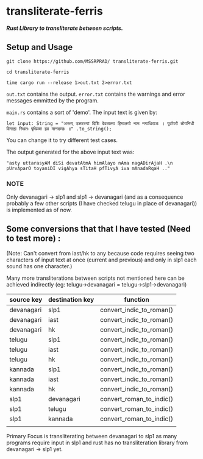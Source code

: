 # transliterate-ferris

***Rust Library to transliterate between scripts.***

## Setup and Usage

`git clone https://github.com/MSSRPRAD/ transliterate-ferris.git`

`cd transliterate-ferris`

`time cargo run --release 1>out.txt 2>error.txt`

`out.txt` contains the output.
`error.txt` contains the warnings and error messages emmitted by the program.

`main.rs` contains a sort of 'demo'. The input text is given by:

`let input: String = "अस्त्य् उत्तरस्यां दिशि देवतात्मा हिमालयो नाम नगाधिराजः ।
    पूर्वापरौ तोयनिधी विगाह्य स्थितः पृथिव्या इव मानदण्डः ॥"
        .to_string();`

You can change it to try different test cases.

The output generated for the above input text was:

`"asty uttarasyAM diSi devatAtmA himAlayo nAma nagADirAjaH .\n    pUrvAparO toyaniDI vigAhya sTitaH pfTivyA iva mAnadaRqaH .."`

### NOTE

Only devanagari -> slp1 and slp1 -> devanagari (and as a consequence probably a few other scripts (I have checked telugu in place of devanagari)) is implemented as of now.

## <b> Some conversions that that I have tested (Need to test more) :</b>

(Note: Can't convert from iast/hk to any because code requires seeing two characters of input text at once (current and previous) and only in slp1 each sound has one character.)

Many more transliterations between scripts not mentioned here can be achieved indirectly (eg: telugu->devanagari = telugu->slp1->devanagari)

| source key | destination key | function                 |
| ---------- | --------------- | ------------------------ |
| devanagari | slp1            | convert_indic_to_roman() |
| devanagari | iast            | convert_indic_to_roman() |
| devanagari | hk              | convert_indic_to_roman() |
| telugu     | slp1            | convert_indic_to_roman() |
| telugu     | iast            | convert_indic_to_roman() |
| telugu     | hk              | convert_indic_to_roman() |
| kannada    | slp1            | convert_indic_to_roman() |
| kannada    | iast            | convert_indic_to_roman() |
| kannada    | hk              | convert_indic_to_roman() |
| slp1       | devanagari      | convert_roman_to_indic() |
| slp1       | telugu          | convert_roman_to_indic() |
| slp1       | kannada         | convert_roman_to_indic() |
|            |                 |                          |

Primary Focus is transliterating between devanagari to slp1 as many programs require input in slp1 and rust has no transliteration library from devanagari -> slp1 yet.
